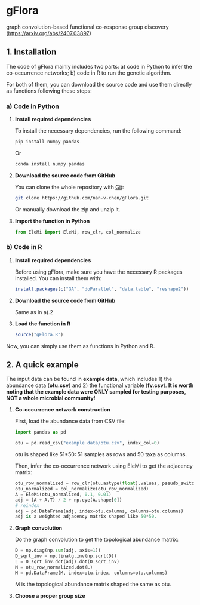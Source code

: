 # gFlora
graph convolution-based functional co-response group discovery (https://arxiv.org/abs/2407.03897)

## 1. Installation
The code of gFlora mainly includes two parts: a) code in Python to infer the co-occurrence networks; b) code in R to run the genetic algorithm.

For both of them, you can download the source code and use them directly as functions following these steps:

### a) Code in Python
1. **Install required dependencies**

   To install the necessary dependencies, run the following command:
   ```sh
   pip install numpy pandas
   ```

   Or
   ```sh
   conda install numpy pandas
   ```
   
3. **Download the source code from GitHub**

   You can clone the whole repository with [Git](https://git-scm.com/):
   ```sh
   git clone https://github.com/nan-v-chen/gFlora.git
   ```
   
   Or manually download the zip and unzip it.
   
4. **Import the function in Python**

   ```python
   from EleMi import EleMi, row_clr, col_normalize
   ```

### b) Code in R
1. **Install required dependencies**

   Before using gFlora, make sure you have the necessary R packages installed. You can install them with:  
   ```r
   install.packages(c("GA", "doParallel", "data.table", "reshape2"))
   ```
   
2. **Download the source code from GitHub**

   Same as in a).2
   
3. **Load the function in R**

   ```r
   source("gFlora.R")
   ```

Now, you can simply use them as functions in Python and R.

## 2. A quick example
The input data can be found in **example data**, which includes 1) the abundance data (**otu.csv**) and 2) the functional variable (**fv.csv**). **It is worth noting that the example data were ONLY sampled for testing purposes, NOT a whole microbial community!**
1. **Co-occurrence network construction**

   First, load the abundance data from CSV file:
   ```python
   import pandas as pd

   otu = pd.read_csv("example data/otu.csv", index_col=0)
   ```
   otu is shaped like 51*50: 51 samples as rows and 50 taxa as columns.

   Then, infer the co-occurrence network using EleMi to get the adjacency matrix:
   ```python
   otu_row_normalized = row_clr(otu.astype(float).values, pseudo_switch=False, clr_switch=False)
   otu_normalized = col_normalize(otu_row_normalized)
   A = EleMi(otu_normalized, 0.1, 0.01)
   adj = (A + A.T) / 2 + np.eye(A.shape[0])
   # reindex
   adj = pd.DataFrame(adj, index=otu.columns, columns=otu.columns)
   adj is a weighted adjacency matrix shaped like 50*50.
   ```
   
2. **Graph convolution**

    Do the graph convolution to get the topological abundance matrix:
   ```python
   D = np.diag(np.sum(adj, axis=1))
   D_sqrt_inv = np.linalg.inv(np.sqrt(D))
   L = D_sqrt_inv.dot(adj).dot(D_sqrt_inv)
   M = otu_row_normalized.dot(L)
   M = pd.DataFrame(M, index=otu.index, columns=otu.columns)
   ```
   M is the topological abundance matrix shaped the same as otu.
   
3. **Choose a proper group size**
    







